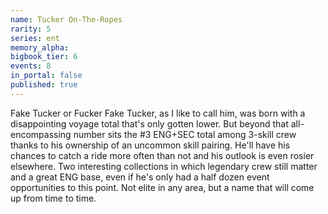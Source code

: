 ```yaml
---
name: Tucker On-The-Ropes
rarity: 5
series: ent
memory_alpha:
bigbook_tier: 6
events: 8
in_portal: false
published: true
---
```


Fake Tucker or Fucker Fake Tucker, as I like to call him, was born with a disappointing voyage total that's only gotten lower. But beyond that all-encompassing number sits the #3 ENG+SEC total among 3-skill crew thanks to his ownership of an uncommon skill pairing. He'll have his chances to catch a ride more often than not and his outlook is even rosier elsewhere. Two interesting collections in which legendary crew still matter and a great ENG base, even if he's only had a half dozen event opportunities to this point. Not elite in any area, but a name that will come up from time to time.
